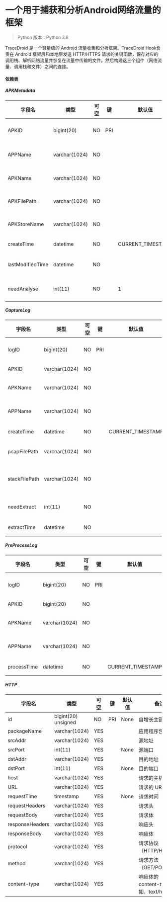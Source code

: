 # 一个用于捕获和分析Android网络流量的框架
> Python 版本：Python 3.8

TraceDroid 是一个轻量级的 Android 流量收集和分析框架。TraceDroid Hook负责在 Android 框架层和本地层发送 HTTP/HTTPS 请求的关键函数，保存对应的调用栈、解析网络流量并恢复在流量中传输的文件。然后构建这三个组件（网络流量、调用栈和文件）之间的连接。

#### 依赖表

##### APKMetadata

| 字段名           | 类型           | 可空  | 键   | 默认值           | 备注           |
| ---------------- | -------------- | ----- | ---- | ----------------- | -------------- |
| APKID            | bigint(20)     | NO    | PRI  |                   | 自增长主键     |
| APPName          | varchar(1024)  | NO    |      |                   | 应用程序名称   |
| APKName          | varchar(1024)  | NO    |      |                   | APK 文件名称   |
| APKFilePath      | varchar(1024)  | NO    |      |                   | APK 文件路径   |
| APKStoreName     | varchar(1024)  | NO    |      |                   | APK 存储名称   |
| createTime       | datetime       | NO    |      | CURRENT_TIMESTAMP | 创建时间       |
| lastModifiedTime | datetime       | NO    |      |                   | 最后修改时间   |
| needAnalyse      | int(11)        | NO    |      | 1                 | 是否需要分析   |

##### CaptureLog

| 字段名         | 类型           | 可空  | 键   | 默认值           | 备注           |
| ------------- | -------------- | ----- | ---- | ----------------- | -------------- |
| logID         | bigint(20)     | NO    | PRI  |                   | 自增长主键     |
| APKID         | varchar(1024)  | NO    |      |                   | APK ID         |
| APKName       | varchar(1024)  | NO    |      |                   | APK 文件名称   |
| APPName       | varchar(1024)  | NO    |      |                   | 应用程序名称   |
| createTime    | datetime       | NO    |      | CURRENT_TIMESTAMP | 创建时间       |
| pcapFilePath  | varchar(1024)  | NO    |      |                   | pcap 文件路径  |
| stackFilePath | varchar(1024)  | NO    |      |                   | 调用栈文件路径 |
| needExtract   | int(11)        | NO    |      |                   | 是否需要提取   |
| extractTime   | datetime       | NO    |      |                   | 提取时间       |

##### PreProcessLog

| 字段名       | 类型           | 可空  | 键   | 默认值           | 备注           |
| ----------- | -------------- | ----- | ---- | ----------------- | -------------- |
| logID       | bigint(20)     | NO    | PRI  |                   | 自增长主键     |
| APKID       | bigint(20)     | NO    |      |                   | APK ID         |
| APKName     | varchar(1024)  | NO    |      |                   | APK 文件名称   |
| APPName     | varchar(1024)  | NO    |      |                   | 应用程序名称   |
| processTime | datetime       | NO    |      | CURRENT_TIMESTAMP | 处理时间       |

##### HTTP

| 字段名           | 类型                | 可空  | 键   | 默认值 | 备注                                      |
|----------------|-------------------|------|-------|-------|-------------------------------------------|
| id             | bigint(20) unsigned | NO   | PRI   | None   | 自增长主键                                |
| packageName    | varchar(1024)       | YES  |       |       | 应用程序包名                              |
| srcAddr        | varchar(1024)       | YES  |       |       | 源地址                                    |
| srcPort        | int(11)             | YES  |       | None  | 源端口                                    |
| dstAddr        | varchar(1024)       | YES  |       |       | 目的地址                                  |
| dstPort        | int(11)             | YES  |       | None  | 目的端口                                  |
| host           | varchar(1024)       | YES  |       |       | 请求的主机名                              |
| URL            | varchar(1024)       | YES  |       |       | 请求的 URL 地址                           |
| requestTime    | timestamp           | YES  |       | None  | 请求时间                                  |
| requestHeaders | varchar(1024)       | YES  |       |       | 请求头                                    |
| requestBody    | varchar(1024)       | YES  |       |       | 请求体                                    |
| responseHeaders| varchar(1024)       | YES  |       |       | 响应头                                    |
| responseBody   | varchar(1024)       | YES  |       |       | 响应体                                    |
| protocol       | varchar(1024)       | YES  |       |       | 请求协议（HTTP/HTTPS）                    |
| method         | varchar(1024)       | YES  |       |       | 请求方法（GET/POST）                      |
| content-type   | varchar(1024)       | YES  |       |       | 响应体的 content-type（例如，text/html） |